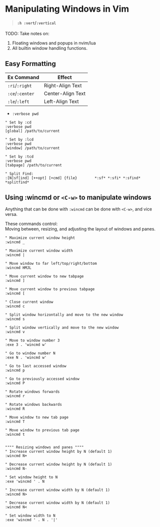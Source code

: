 
# Manipulating Windows in Vim  
>#### `:h :vert`/`:vertical`

TODO: 
Take notes on:  
1. Floating windows and popups in nvim/lua  
1. All builtin window handling functions.  

## Easy Formatting  
| Ex Command        | Effect            |
|-------------------|-------------------|
| `:ri`/`:right`    | Right-Align Text  |
| `:ce`/`:center`   | Center-Align Text |
| `:le`/`:left`     | Left-Align Text   |


* `:verbose pwd`
```vim  
" Set by :cd  
:verbose pwd  
[global] /path/to/current  

" Set by :lcd  
:verbose pwd  
[window] /path/to/current  

" Set by :tcd  
:verbose pwd  
[tabpage] /path/to/current  

" Split Find:  
:[N]sf[ind] [++opt] [+cmd] {file}        *:sf* *:sfi* *:sfind* *splitfind*  
```

## Using :wincmd or `<C-w>` to manipulate windows  
Anything that can be done with `:wincmd` can be done with `<C-w>`,
and vice versa.  

These commands control:  
Moving between, resizing, and adjusting the layout of windows and panes. 
```vim  
" Maximize current window height  
:wincmd _ 

" Maximize current window width  
:wincmd |

" Move window to far left/top/right/bottom 
:wincmd HMJL  

" Move current window to new tabpage  
:wincmd ]  

" Move current window to previous tabpage 
:wincmd [  

" Close current window  
:wincmd c  

" Split window horizontally and move to the new window 
:wincmd s  

" Split window vertically and move to the new window  
:wincmd v 

" Move to window number 3
:exe 3 . 'wincmd w'  

" Go to window number N  
:exe N . 'wincmd w'  

" Go to last accessed window 
:wincmd p 

" Go to previously accessed window  
:wincmd P 

" Rotate windows forwards  
:wincmd r  

" Rotate windows backwards  
:wincmd R  

" Move window to new tab page  
:wincmd T  

" Move window to previous tab page  
:wincmd t  


"""" Resizing windows and panes """"  
" Increase current window height by N (default 1) 
:wincmd N+  

" Decrease current window height by N (default 1)  
:wincmd N-  

" Set window height to N 
:exe 'wincmd ' . N  

" Increase current window width by N (default 1)  
:wincmd N> 

" Decrease current window width by N (default 1) 
:wincmd N<  

" Set window width to N  
:exe 'wincmd ' . N . '|'  
```

